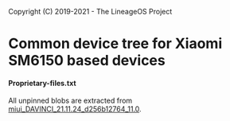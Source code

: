 Copyright (C) 2019-2021 - The LineageOS Project

Common device tree for Xiaomi SM6150 based devices
==============

#### Proprietary-files.txt
All unpinned blobs are extracted from [miui_DAVINCI_21.11.24_d256b12764_11.0](https://bigota.d.miui.com/21.11.24/miui_DAVINCI_21.11.24_d256b12764_11.0.zip).
